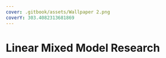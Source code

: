 ```yaml
---
cover: .gitbook/assets/Wallpaper 2.png
coverY: 303.4082313681869
---
```


# Linear Mixed Model Research

